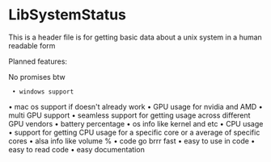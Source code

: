 # LibSystemStatus
This is a header file is for getting basic data about a unix system in a human readable form

Planned features:

No promises btw

     • windows support
• mac os support if doesn't already work
• GPU usage for nvidia and AMD
• multi GPU support
• seamless support for getting usage across different GPU vendors
• battery percentage
• os info like kernel and etc
• CPU usage 
• support for getting CPU usage for a specific core or a average of specific cores
• alsa info like volume %
• code go brrr fast
• easy to use in code 
• easy to read code
• easy documentation
